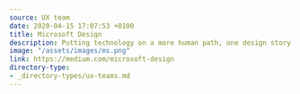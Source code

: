 ```yaml
---
source: UX team
date: 2020-04-15 17:07:53 +0100
title: Microsoft Design
description: Putting technology on a more human path, one design story at a time.
image: "/assets/images/ms.png"
link: https://medium.com/microsoft-design
directory-type: 
- _directory-types/ux-teams.md
---
```

